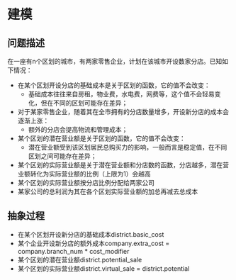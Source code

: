 # 建模

## 问题描述

在一座有n个区划的城市，有两家零售企业，计划在该城市开设数家分店。已知如下情况：

* 在某个区划开设分店的基础成本是关于区划的函数，它的值不会改变：
    * 基础成本往往来自房租，物业费，水电费，网费等，这个值不会轻易变化，但在不同的区划可能存在差异；
* 对于某家零售企业，随着其在全市拥有的分店数量增多，开设新分店的成本会逐渐上涨：
    * 额外的分店会提高物流和管理成本；
* 某个区划的潜在营业额是关于区划的函数，它的值不会改变：
    * 潜在营业额受到该区划居民总购买力的影响，一般而言是稳定值，在不同区划之间可能存在差异；
* 某个区划的实际营业额是关于潜在营业额和分店数的函数，分店越多，潜在营业额转化为实际营业额的比例（上限为1）会越高
* 某个区划的实际营业额按分店比例分配给两家公司
* 某家公司的总利润为其在各个区划实际营业额的加总再减去总成本

## 抽象过程

* 在某个区划开设新分店的基础成本district.basic_cost
* 某个企业开设新分店的额外成本company.extra_cost = company.branch_num * cost_modifier
* 某个区划的潜在营业额district.potential_sale
* 某个区划的实际营业额district.virtual_sale = district.potential
